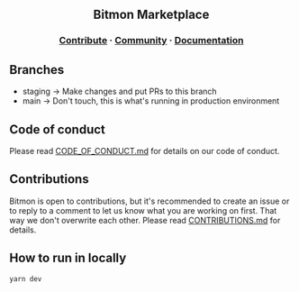 <h2 align="center">Bitmon Marketplace</h2>
<h3 align="center">
  <a href="./CONTRIBUTING.md">Contribute</a>
  <span> · </span>
  <a href="https://t.me/bitmonspace">Community</a>
  <span> · </span>
  <a href="./README.md">Documentation</a>
</h3>

## Branches
- staging -> Make changes and put PRs to this branch 
- main -> Don't touch, this is what's running in production environment

## Code of conduct
Please read [CODE_OF_CONDUCT.md](./CODE_OF_CONDUCT.md) for details on our code of conduct.

## Contributions
Bitmon is open to contributions, but it's recommended to create an issue or to reply to a comment to let us know what you are working on first. That way we don't overwrite each other.
Please read [CONTRIBUTIONS.md](./CONTRIBUTIONS.md) for details.

## How to run in locally
```bash
yarn dev
```

